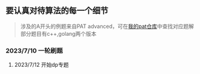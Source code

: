 ## 要认真对待算法的每一个细节
> 涉及的A开头的例题来自PAT advanced，可在[我的pat仓库](https://github.com/SeeYouStellar/PAT)中查找对应题解
> 部分题目有c++,golang两个版本

### 2023/7/10 一轮刷题

1. 2023/7/12 开始dp专题
